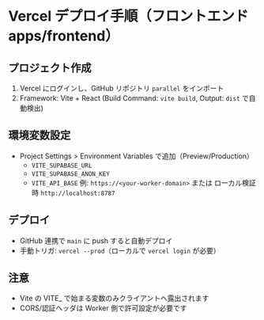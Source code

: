 # Vercel デプロイ手順（フロントエンド apps/frontend）

## プロジェクト作成
1. Vercel にログインし、GitHub リポジトリ `parallel` をインポート
2. Framework: Vite + React (Build Command: `vite build`, Output: `dist` で自動検出)

## 環境変数設定
- Project Settings > Environment Variables で追加（Preview/Production）
  - `VITE_SUPABASE_URL`
  - `VITE_SUPABASE_ANON_KEY`
  - `VITE_API_BASE` 例: `https://<your-worker-domain>` または ローカル検証時 `http://localhost:8787`

## デプロイ
- GitHub 連携で `main` に push すると自動デプロイ
- 手動トリガ: `vercel --prod`（ローカルで `vercel login` が必要）

## 注意
- Vite の VITE_ で始まる変数のみクライアントへ露出されます
- CORS/認証ヘッダは Worker 側で許可設定が必要です

